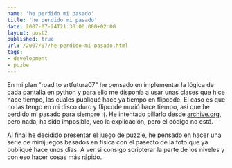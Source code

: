 ```yaml
---
name: 'he perdido mi pasado'
title: 'he perdido mi pasado'
date: 2007-07-24T21:30:00.000+02:00
layout: post2
published: true
url: /2007/07/he-perdido-mi-pasado.html
tags: 
- development
- puzbe
---
```


En mi plan "road to artfutura07" he pensado en implementar la lógica de cada pantalla en python y para ello me disponía a usar unas clases que hice hace tiempo, las cuales publiqué hace ya tiempo en flipcode. El caso es que no las tengo en mi disco duro y flipcode murió hace tiempo, así que he perdido mi pasado para siempre :(. He intentado pillarlo desde [archive.org](http://web.archive.org/web/20030619042849/www.flipcode.com/cgi-bin/msg.cgi?showThread=COTD-PythonCPP&forum=cotd&id=-1), pero nada, ha sido imposible, veo la explicación, pero el código no está.  
  
Al final he decidido presentar el juego de puzzle, he pensado en hacer una serie de minijuegos basados en física con el pasecto de la foto que ya publiqué hace unos días. A ver si consigo scripterar la parte de los niveles y con eso hacer cosas más rápido.